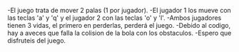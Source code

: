 -El juego trata de mover 2 palas (1 por jugador).
-El jugador 1 los mueve con las teclas 'a' y 'q' y el jugador 2 con las teclas 'o' y 'l'.
-Ambos jugadores tienen 3 vidas, el primero en perderlas, perderá el juego.
-Debido al codigo, hay a aveces que falla la colision de la bola con los obstaculos.
-Espero que disfruteis del juego.
